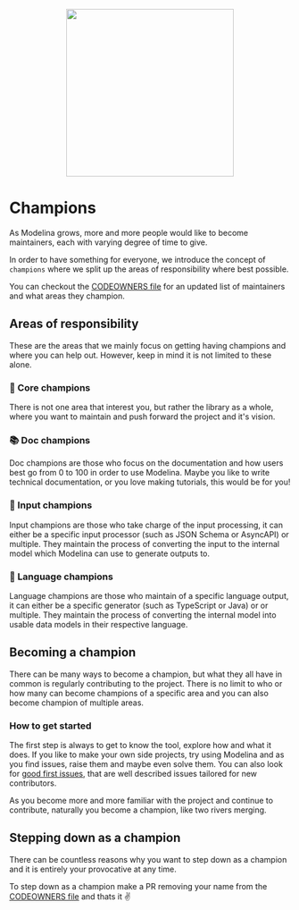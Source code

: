 
<p align="center">
  <img src="https://i.giphy.com/media/3ohs4Az5xSJj0RYrss/giphy.webp" width="300" height="300">
</p>

# Champions
As Modelina grows, more and more people would like to become maintainers, each with varying degree of time to give.

In order to have something for everyone, we introduce the concept of `champions` where we split up the areas of responsibility where best possible. 

You can checkout the [CODEOWNERS file](../CODEOWNERS) for an updated list of maintainers and what areas they champion.

## Areas of responsibility
These are the areas that we mainly focus on getting having champions and where you can help out. However, keep in mind it is not limited to these alone.

### :running: Core champions
There is not one area that interest you, but rather the library as a whole, where you want to maintain and push forward the project and it's vision.

### :books: Doc champions
Doc champions are those who focus on the documentation and how users best go from 0 to 100 in order to use Modelina. Maybe you like to write technical documentation, or you love making tutorials, this would be for you!

### :trident: Input champions
Input champions are those who take charge of the input processing, it can either be a specific input processor (such as JSON Schema or AsyncAPI) or multiple. They maintain the process of converting the input to the internal model which Modelina can use to generate outputs to.

### :wrench: Language champions
Language champions are those who maintain of a specific language output, it can either be a specific generator (such as TypeScript or Java) or or multiple. They maintain the process of converting the internal model into usable data models in their respective language. 

## Becoming a champion
There can be many ways to become a champion, but what they all have in common is regularly contributing to the project. There is no limit to who or how many can become champions of a specific area and you can also become champion of multiple areas.

### How to get started
The first step is always to get to know the tool, explore how and what it does. If you like to make your own side projects, try using Modelina and as you find issues, raise them and maybe even solve them. You can also look for [good first issues](https://github.com/asyncapi/modelina/issues?q=is%3Aopen+is%3Aissue+label%3A%22good+first+issue%22), that are well described issues tailored for new contributors.

As you become more and more familiar with the project and continue to contribute, naturally you become a champion, like two rivers merging. 

## Stepping down as a champion
There can be countless reasons why you want to step down as a champion and it is entirely your provocative at any time.

To step down as a champion make a PR removing your name from the [CODEOWNERS file](../CODEOWNERS) and thats it :v:

